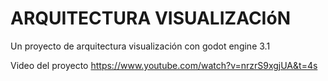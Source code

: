 # ARQUITECTURA VISUALIZACIóN 

Un proyecto de arquitectura visualización con godot engine 3.1

Video del proyecto
https://www.youtube.com/watch?v=nrzrS9xgjUA&t=4s

